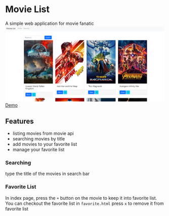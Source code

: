 # Movie List
A simple web application for movie fanatic
![image](https://github.com/melody8503/My-Movie-List/blob/main/movie-list.png) 
[Demo](https://melody8503.github.io/My-Movie-List/)

## Features
- listing movies from movie api
- searching movies by title
- add movies to your favorite list
- manage your favorite list

### Searching
type the title of the movies in search bar
### Favorite List
In index page, press the `+` button on the movie to keep it into favorite list.
You can checkout the favorite list in `favorite.html`
press `x` to remove it from favorite list

